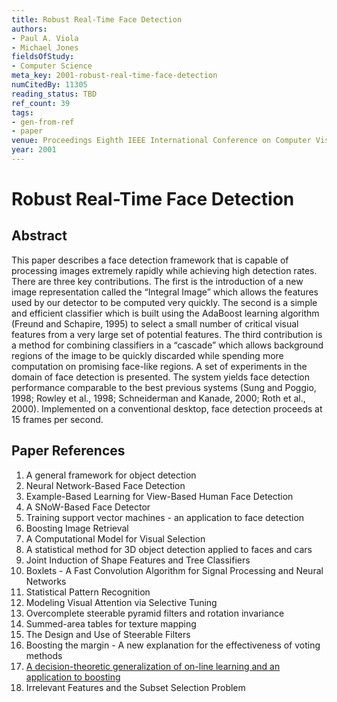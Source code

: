 ```yaml
---
title: Robust Real-Time Face Detection
authors:
- Paul A. Viola
- Michael Jones
fieldsOfStudy:
- Computer Science
meta_key: 2001-robust-real-time-face-detection
numCitedBy: 11305
reading_status: TBD
ref_count: 39
tags:
- gen-from-ref
- paper
venue: Proceedings Eighth IEEE International Conference on Computer Vision. ICCV 2001
year: 2001
---
```


# Robust Real-Time Face Detection

## Abstract

This paper describes a face detection framework that is capable of processing images extremely rapidly while achieving high detection rates. There are three key contributions. The first is the introduction of a new image representation called the “Integral Image” which allows the features used by our detector to be computed very quickly. The second is a simple and efficient classifier which is built using the AdaBoost learning algorithm (Freund and Schapire, 1995) to select a small number of critical visual features from a very large set of potential features. The third contribution is a method for combining classifiers in a “cascade” which allows background regions of the image to be quickly discarded while spending more computation on promising face-like regions. A set of experiments in the domain of face detection is presented. The system yields face detection performance comparable to the best previous systems (Sung and Poggio, 1998; Rowley et al., 1998; Schneiderman and Kanade, 2000; Roth et al., 2000). Implemented on a conventional desktop, face detection proceeds at 15 frames per second.

## Paper References

1. A general framework for object detection
2. Neural Network-Based Face Detection
3. Example-Based Learning for View-Based Human Face Detection
4. A SNoW-Based Face Detector
5. Training support vector machines - an application to face detection
6. Boosting Image Retrieval
7. A Computational Model for Visual Selection
8. A statistical method for 3D object detection applied to faces and cars
9. Joint Induction of Shape Features and Tree Classifiers
10. Boxlets - A Fast Convolution Algorithm for Signal Processing and Neural Networks
11. Statistical Pattern Recognition
12. Modeling Visual Attention via Selective Tuning
13. Overcomplete steerable pyramid filters and rotation invariance
14. Summed-area tables for texture mapping
15. The Design and Use of Steerable Filters
16. Boosting the margin - A new explanation for the effectiveness of voting methods
17. [A decision-theoretic generalization of on-line learning and an application to boosting](1995-a-decision-theoretic-generalization-of-on-line-learning-and-an-application-to-boosting)
18. Irrelevant Features and the Subset Selection Problem
